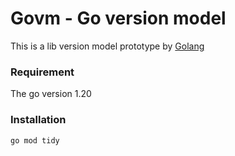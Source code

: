 # Govm - Go version model

This is a lib version model prototype by [Golang](https://go.dev/)

### Requirement

The go version 1.20

### Installation

```bash
go mod tidy
```
